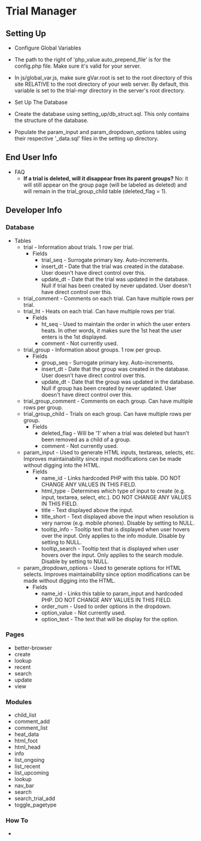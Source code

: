 # Trial Manager

## Setting Up

* Configure Global Variables
 * The path to the right of 'php_value auto_prepend_file' is for the config.php file. Make sure it's valid for your server.
 * In js/global_var.js, make sure gVar.root is set to the root directory of this site RELATIVE to the root directory of your web server. By default, this variable is set to the trial-mgr directory in the server's root directory.
 
* Set Up The Database
 * Create the database using setting_up/db_struct.sql. This only contains the structure of the database.
 * Populate the param_input and param_dropdown_options tables using their respective '_data.sql' files in the setting up directory.



## End User Info

* FAQ
	* **If a trial is deleted, will it disappear from its parent groups?** No: it will still appear on the group page (will be labeled as deleted) and will remain in the trial_group_child table (deleted_flag = 1).



## Developer Info

### Database

* Tables
	* trial - Information about trials. 1 row per trial.
		* Fields
			* trial_seq - Surrogate primary key. Auto-increments.
			* insert_dt - Date that the trial was created in the database. User doesn't have direct control over this.
			* update_dt - Date that the trial was updated in the database. Null if trial has been created by never updated. User doesn't have direct control over this.
	* trial_comment - Comments on each trial. Can have multiple rows per trial.
	* trial_ht - Heats on each trial. Can have multiple rows per trial.
		* Fields
			* ht_seq - Used to maintain the order in which the user enters heats. In other words, it makes sure the 1st heat the user enters is the 1st displayed.
			* comment - Not currently used.
	* trial_group - Information about groups. 1 row per group.
		* Fields
			* group_seq - Surrogate primary key. Auto-increments.
			* insert_dt - Date that the group was created in the database. User doesn't have direct control over this.
			* update_dt - Date that the group was updated in the database. Null if group has been created by never updated. User doesn't have direct control over this.
	* trial_group_comment - Comments on each group. Can have multiple rows per group.
	* trial_group_child - Trials on each group. Can have multiple rows per group.
		* Fields
			* deleted_flag - Will be '1' when a trial was deleted but hasn't been removed as a child of a group.
			* comment - Not currently used.
	* param_input - Used to generate HTML inputs, textareas, selects, etc. Improves maintainability since input modifications can be made without digging into the HTML.
		* Fields
			* name_id - Links hardcoded PHP with this table. DO NOT CHANGE ANY VALUES IN THIS FIELD.
			* html_type - Determines which type of input to create (e.g. input, textarea, select, etc.). DO NOT CHANGE ANY VALUES IN THIS FIELD.
			* title - Text displayed above the input.
			* title_short - Text displayed above the input when resolution is very narrow (e.g. mobile phones). Disable by setting to NULL.
			* tooltip_info - Tooltip text that is displayed when user hovers over the input. Only applies to the info module. Disable by setting to NULL.
			* tooltip_search - Tooltip text that is displayed when user hovers over the input. Only applies to the search module. Disable by setting to NULL.
	* param_dropdown_options - Used to generate options for HTML selects. Improves maintainability since option modifications can be made without digging into the HTML.
		* Fields
			* name_id - Links this table to param_input and hardcoded PHP. DO NOT CHANGE ANY VALUES IN THIS FIELD.
			* order_num - Used to order options in the dropdown.
			* option_value - Not currently used.
			* option_text - The text that will be display for the option.

### Pages

* better-browser
* create
* lookup
* recent
* search
* update
* view

### Modules

* child_list
* comment_add
* comment_list
* heat_data
* html_foot
* html_head
* info
* list_ongoing
* list_recent
* list_upcoming
* lookup
* nav_bar
* search
* search_trial_add
* toggle_pagetype

### How To

* 
